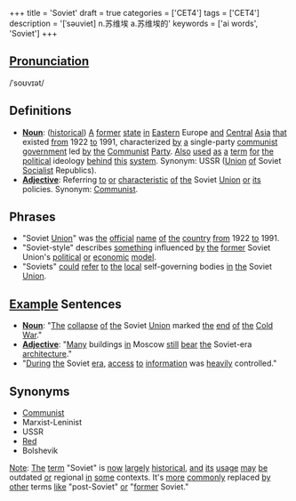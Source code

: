 +++
title = 'Soviet'
draft = true
categories = ['CET4']
tags = ['CET4']
description = '[ˈsəuviet] n.苏维埃 a.苏维埃的'
keywords = ['ai words', 'Soviet']
+++

## [Pronunciation](/en/post/pronunciation/)
/ˈsoʊvɪət/

## Definitions
- **[Noun](/en/post/noun/)**: ([historical](/en/post/historical/)) [A](/en/post/a/) [former](/en/post/former/) [state](/en/post/state/) [in](/en/post/in/) [Eastern](/en/post/eastern/) Europe [and](/en/post/and/) [Central](/en/post/central/) [Asia](/en/post/asia/) [that](/en/post/that/) existed [from](/en/post/from/) 1922 [to](/en/post/to/) 1991, characterized [by](/en/post/by/) [a](/en/post/a/) single-party [communist](/en/post/communist/) [government](/en/post/government/) led [by](/en/post/by/) [the](/en/post/the/) [Communist](/en/post/communist/) [Party](/en/post/party/). [Also](/en/post/also/) [used](/en/post/used/) [as](/en/post/as/) [a](/en/post/a/) [term](/en/post/term/) [for](/en/post/for/) [the](/en/post/the/) [political](/en/post/political/) ideology [behind](/en/post/behind/) [this](/en/post/this/) [system](/en/post/system/). Synonym: USSR ([Union](/en/post/union/) [of](/en/post/of/) Soviet [Socialist](/en/post/socialist/) Republics).
- **[Adjective](/en/post/adjective/)**: Referring [to](/en/post/to/) [or](/en/post/or/) [characteristic](/en/post/characteristic/) [of](/en/post/of/) [the](/en/post/the/) Soviet [Union](/en/post/union/) [or](/en/post/or/) [its](/en/post/its/) policies. Synonym: [Communist](/en/post/communist/).

## Phrases
- "Soviet [Union](/en/post/union/)" was [the](/en/post/the/) [official](/en/post/official/) [name](/en/post/name/) [of](/en/post/of/) [the](/en/post/the/) [country](/en/post/country/) [from](/en/post/from/) 1922 [to](/en/post/to/) 1991.
- "Soviet-style" describes [something](/en/post/something/) influenced [by](/en/post/by/) [the](/en/post/the/) [former](/en/post/former/) Soviet Union's [political](/en/post/political/) [or](/en/post/or/) [economic](/en/post/economic/) [model](/en/post/model/).
- "Soviets" [could](/en/post/could/) [refer](/en/post/refer/) [to](/en/post/to/) [the](/en/post/the/) [local](/en/post/local/) self-governing bodies [in](/en/post/in/) [the](/en/post/the/) Soviet [Union](/en/post/union/).

## [Example](/en/post/example/) Sentences
- **[Noun](/en/post/noun/)**: "[The](/en/post/the/) [collapse](/en/post/collapse/) [of](/en/post/of/) [the](/en/post/the/) Soviet [Union](/en/post/union/) marked [the](/en/post/the/) [end](/en/post/end/) [of](/en/post/of/) [the](/en/post/the/) [Cold](/en/post/cold/) [War](/en/post/war/)."
- **[Adjective](/en/post/adjective/)**: "[Many](/en/post/many/) buildings [in](/en/post/in/) Moscow [still](/en/post/still/) [bear](/en/post/bear/) [the](/en/post/the/) Soviet-era [architecture](/en/post/architecture/)."
- "[During](/en/post/during/) [the](/en/post/the/) Soviet [era](/en/post/era/), [access](/en/post/access/) [to](/en/post/to/) [information](/en/post/information/) was [heavily](/en/post/heavily/) controlled."

## Synonyms
- [Communist](/en/post/communist/)
- Marxist-Leninist
- USSR
- [Red](/en/post/red/)
- Bolshevik

[Note](/en/post/note/): [The](/en/post/the/) [term](/en/post/term/) "Soviet" is [now](/en/post/now/) [largely](/en/post/largely/) [historical](/en/post/historical/), [and](/en/post/and/) [its](/en/post/its/) [usage](/en/post/usage/) [may](/en/post/may/) [be](/en/post/be/) outdated [or](/en/post/or/) regional [in](/en/post/in/) [some](/en/post/some/) contexts. It's [more](/en/post/more/) [commonly](/en/post/commonly/) replaced [by](/en/post/by/) [other](/en/post/other/) terms [like](/en/post/like/) "post-Soviet" [or](/en/post/or/) "[former](/en/post/former/) Soviet."
